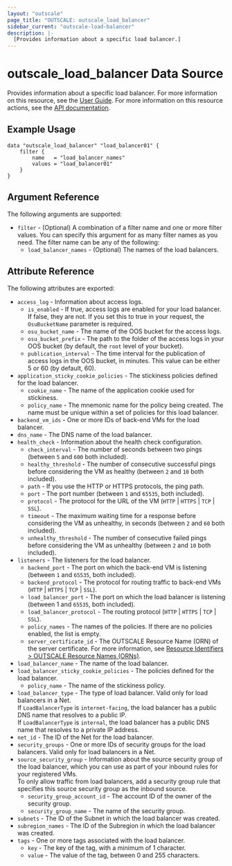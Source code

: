 ```yaml
---
layout: "outscale"
page_title: "OUTSCALE: outscale_load_balancer"
sidebar_current: "outscale-load-balancer"
description: |-
  [Provides information about a specific load balancer.]
---
```


# outscale_load_balancer Data Source

Provides information about a specific load balancer.
For more information on this resource, see the [User Guide](https://docs.outscale.com/en/userguide/About-Load-Balancers.html).
For more information on this resource actions, see the [API documentation](https://docs.outscale.com/api#3ds-outscale-api-loadbalancer).

## Example Usage

```hcl
data "outscale_load_balancer" "load_balancer01" {
    filter {
        name   = "load_balancer_names"
        values = "load_balancer01"
    }
}
```

## Argument Reference

The following arguments are supported:

* `filter` - (Optional) A combination of a filter name and one or more filter values. You can specify this argument for as many filter names as you need. The filter name can be any of the following:
    * `load_balancer_names` - (Optional) The names of the load balancers.

## Attribute Reference

The following attributes are exported:

* `access_log` - Information about access logs.
    * `is_enabled` - If true, access logs are enabled for your load balancer. If false, they are not. If you set this to true in your request, the `OsuBucketName` parameter is required.
    * `osu_bucket_name` - The name of the OOS bucket for the access logs.
    * `osu_bucket_prefix` - The path to the folder of the access logs in your OOS bucket (by default, the `root` level of your bucket).
    * `publication_interval` - The time interval for the publication of access logs in the OOS bucket, in minutes. This value can be either 5 or 60 (by default, 60).
* `application_sticky_cookie_policies` - The stickiness policies defined for the load balancer.
    * `cookie_name` - The name of the application cookie used for stickiness.
    * `policy_name` - The mnemonic name for the policy being created. The name must be unique within a set of policies for this load balancer.
* `backend_vm_ids` - One or more IDs of back-end VMs for the load balancer.
* `dns_name` - The DNS name of the load balancer.
* `health_check` - Information about the health check configuration.
    * `check_interval` - The number of seconds between two pings (between `5` and `600` both included).
    * `healthy_threshold` - The number of consecutive successful pings before considering the VM as healthy (between `2` and `10` both included).
    * `path` - If you use the HTTP or HTTPS protocols, the ping path.
    * `port` - The port number (between `1` and `65535`, both included).
    * `protocol` - The protocol for the URL of the VM (`HTTP` \| `HTTPS` \| `TCP` \| `SSL`).
    * `timeout` - The maximum waiting time for a response before considering the VM as unhealthy, in seconds (between `2` and `60` both included).
    * `unhealthy_threshold` - The number of consecutive failed pings before considering the VM as unhealthy (between `2` and `10` both included).
* `listeners` - The listeners for the load balancer.
    * `backend_port` - The port on which the back-end VM is listening (between `1` and `65535`, both included).
    * `backend_protocol` - The protocol for routing traffic to back-end VMs (`HTTP` \| `HTTPS` \| `TCP` \| `SSL`).
    * `load_balancer_port` - The port on which the load balancer is listening (between 1 and `65535`, both included).
    * `load_balancer_protocol` - The routing protocol (`HTTP` \| `HTTPS` \| `TCP` \| `SSL`).
    * `policy_names` - The names of the policies. If there are no policies enabled, the list is empty.
    * `server_certificate_id` - The OUTSCALE Resource Name (ORN) of the server certificate. For more information, see [Resource Identifiers > OUTSCALE Resource Names (ORNs)](https://wiki.outscale.net/display/EN/Resource+Identifiers#ResourceIdentifiers-ORNFormat).
* `load_balancer_name` - The name of the load balancer.
* `load_balancer_sticky_cookie_policies` - The policies defined for the load balancer.
    * `policy_name` - The name of the stickiness policy.
* `load_balancer_type` - The type of load balancer. Valid only for load balancers in a Net.<br />
If `LoadBalancerType` is `internet-facing`, the load balancer has a public DNS name that resolves to a public IP.<br />
If `LoadBalancerType` is `internal`, the load balancer has a public DNS name that resolves to a private IP address.
* `net_id` - The ID of the Net for the load balancer.
* `security_groups` - One or more IDs of security groups for the load balancers. Valid only for load balancers in a Net.
* `source_security_group` - Information about the source security group of the load balancer, which you can use as part of your inbound rules for your registered VMs.<br />
To only allow traffic from load balancers, add a security group rule that specifies this source security group as the inbound source.
    * `security_group_account_id` - The account ID of the owner of the security group.
    * `security_group_name` - The name of the security group.
* `subnets` - The ID of the Subnet in which the load balancer was created.
* `subregion_names` - The ID of the Subregion in which the load balancer was created.
* `tags` - One or more tags associated with the load balancer.
    * `key` - The key of the tag, with a minimum of 1 character.
    * `value` - The value of the tag, between 0 and 255 characters.
